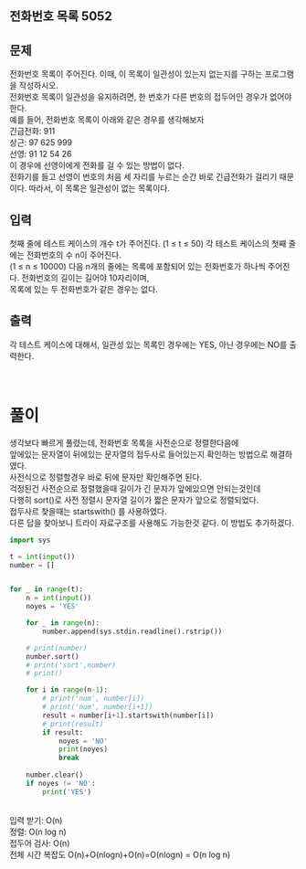 ## 전화번호 목록 5052

## 문제
전화번호 목록이 주어진다. 이때, 이 목록이 일관성이 있는지 없는지를 구하는 프로그램을 작성하시오. </br>
전화번호 목록이 일관성을 유지하려면, 한 번호가 다른 번호의 접두어인 경우가 없어야 한다. </br>
예를 들어, 전화번호 목록이 아래와 같은 경우를 생각해보자 </br>
긴급전화: 911 </br>
상근: 97 625 999 </br>
선영: 91 12 54 26 </br>
이 경우에 선영이에게 전화를 걸 수 있는 방법이 없다.  </br>
전화기를 들고 선영이 번호의 처음 세 자리를 누르는 순간 바로 긴급전화가 걸리기 때문이다. 따라서, 이 목록은 일관성이 없는 목록이다. </br>

## 입력
첫째 줄에 테스트 케이스의 개수 t가 주어진다. (1 ≤ t ≤ 50) 각 테스트 케이스의 첫째 줄에는 전화번호의 수 n이 주어진다. </br>
(1 ≤ n ≤ 10000) 다음 n개의 줄에는 목록에 포함되어 있는 전화번호가 하나씩 주어진다. 전화번호의 길이는 길어야 10자리이며,  </br>
목록에 있는 두 전화번호가 같은 경우는 없다. </br>

## 출력
각 테스트 케이스에 대해서, 일관성 있는 목록인 경우에는 YES, 아닌 경우에는 NO를 출력한다. </br>
 </br> </br>
# 풀이
생각보다 빠르게 풀렸는데, 전화번호 목록을 사전순으로 정렬한다음에 </br>
앞에있는 문자열이 뒤에있는 문자열의 접두사로 들어있는지 확인하는 방법으로 해결하였다. </br>
사전식으로 정렬할경우 바로 뒤에 문자만 확인해주면 된다. </br>
걱정된건 사전순으로 정렬했을때 길이가 긴 문자가 앞에있으면 안되는것인데 </br>
다행히 sort()로 사전 정렬시 문자열 길이가 짧은 문자가 앞으로 정렬되었다. </br>
접두사르 찾을때는 startswith() 를 사용하였다. </br>
다른 답을 찾아보니 트라이 자료구조를 사용해도 가능한것 같다.
이 방법도 추가하겠다.

```python
import sys

t = int(input())
number = []


for _ in range(t):
    n = int(input())
    noyes = 'YES'

    for _ in range(n):
        number.append(sys.stdin.readline().rstrip())

    # print(number)
    number.sort()
    # print('sort',number)
    # print()

    for i in range(n-1):
        # print('num', number[i])
        # print('num', number[i+1])
        result = number[i+1].startswith(number[i])
        # print(result)
        if result:
            noyes = 'NO'
            print(noyes)            
            break
            
    number.clear()
    if noyes != 'NO':
        print('YES')


```

 </br>
입력 받기: O(n)  </br>
정렬: O(n log n)  </br>
접두어 검사: O(n)  </br>
전체 시간 복잡도 O(n)+O(nlogn)+O(n)=O(nlogn) =  O(n log n)  </br>

